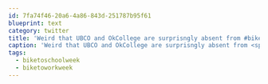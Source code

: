 ```yaml
---
id: 7fa74f46-20a6-4a86-843d-251787b95f61
blueprint: text
category: twitter
title: 'Weird that UBCO and OkCollege are surprisngly absent from #biketoworkweek #biketoschoolweek'
caption: 'Weird that UBCO and OkCollege are surprisngly absent from <span class="hashtag hashtag_local">#<a href="http://tweettemp.darylchymko.ca/?tag=biketoworkweek">biketoworkweek</a> <span class="hashtag hashtag_local">#<a href="http://tweettemp.darylchymko.ca/?tag=biketoschoolweek">biketoschoolweek</a>'
tags:
  - biketoschoolweek
  - biketoworkweek
---
```

